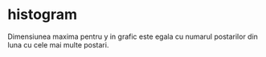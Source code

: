 # histogram

Dimensiunea maxima pentru y in grafic este egala cu numarul postarilor din luna cu cele mai multe postari.
